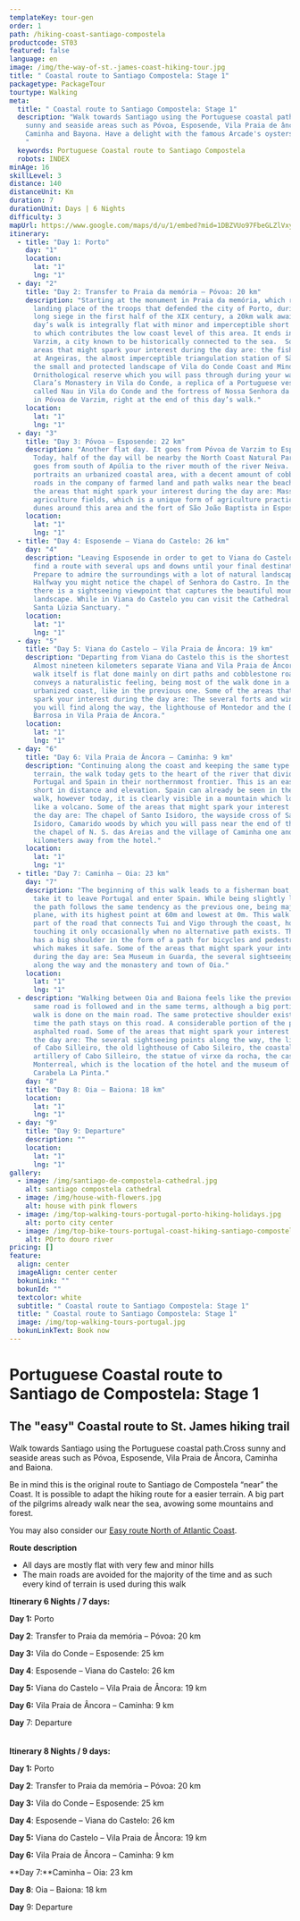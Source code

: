 ```yaml
---
templateKey: tour-gen
order: 1
path: /hiking-coast-santiago-compostela
productcode: ST03
featured: false
language: en
image: /img/the-way-of-st.-james-coast-hiking-tour.jpg
title: " Coastal route to Santiago Compostela: Stage 1"
packagetype: PackageTour
tourtype: Walking
meta:
  title: " Coastal route to Santiago Compostela: Stage 1"
  description: "Walk towards Santiago using the Portuguese coastal path. Cross
    sunny and seaside areas such as Póvoa, Esposende, Vila Praia de âncora,
    Caminha and Bayona. Have a delight with the famous Arcade's oysters in VIgo.
    "
  keywords: Portuguese Coastal route to Santiago Compostela
  robots: INDEX
minAge: 16
skillLevel: 3
distance: 140
distanceUnit: Km
duration: 7
durationUnit: Days | 6 Nights
difficulty: 3
mapUrl: https://www.google.com/maps/d/u/1/embed?mid=1DBZVUo97FbeGLZlVxyTy07k_2RzWHVgo
itinerary:
  - title: "Day 1: Porto"
    day: "1"
    location:
      lat: "1"
      lng: "1"
  - day: "2"
    title: "Day 2: Transfer to Praia da memória – Póvoa: 20 km"
    description: "Starting at the monument in Praia da memória, which represents the
      landing place of the troops that defended the city of Porto, during its
      long siege in the first half of the XIX century, a 20km walk awaits. This
      day’s walk is integrally flat with minor and imperceptible short climbs,
      to which contributes the low coast level of this area. It ends in Póvoa de
      Varzim, a city known to be historically connected to the sea.  Some of the
      areas that might spark your interest during the day are: the fish market
      at Angeiras, the almost imperceptible triangulation station of São Paio,
      the small and protected landscape of Vila do Conde Coast and Mindelo
      Ornithological reserve which you will pass through during your walk, Santa
      Clara’s Monastery in Vila do Conde, a replica of a Portuguese vessel
      called Nau in Vila do Conde and the fortress of Nossa Senhora da Conceição
      in Póvoa de Varzim, right at the end of this day’s walk."
    location:
      lat: "1"
      lng: "1"
  - day: "3"
    title: "Day 3: Póvoa – Esposende: 22 km"
    description: "Another flat day. It goes from Póvoa de Varzim to Esposende.
      Today, half of the day will be nearby the North Coast Natural Park, which
      goes from south of Apúlia to the river mouth of the river Neiva. This walk
      portraits an urbanized coastal area, with a decent amount of cobblestone
      roads in the company of farmed land and path walks near the beach. Some of
      the areas that might spark your interest during the day are: Masseira
      agriculture fields, which is a unique form of agriculture practiced in the
      dunes around this area and the fort of São João Baptista in Esposende."
    location:
      lat: "1"
      lng: "1"
  - title: "Day 4: Esposende – Viana do Castelo: 26 km"
    day: "4"
    description: "Leaving Esposende in order to get to Viana do Castelo, you will
      find a route with several ups and downs until your final destination.
      Prepare to admire the surroundings with a lot of natural landscape.
      Halfway you might notice the chapel of Senhora do Castro. In the same area
      there is a sightseeing viewpoint that captures the beautiful mountainous
      landscape. While in Viana do Castelo you can visit the Cathedral and the
      Santa Lúzia Sanctuary. "
    location:
      lat: "1"
      lng: "1"
  - day: "5"
    title: "Day 5: Viana do Castelo – Vila Praia de Âncora: 19 km"
    description: "Departing from Viana do Castelo this is the shortest walk so far.
      Almost nineteen kilometers separate Viana and Vila Praia de Âncora. The
      walk itself is flat done mainly on dirt paths and cobblestone roads. It
      conveys a naturalistic feeling, being most of the walk done in a not so
      urbanized coast, like in the previous one. Some of the areas that might
      spark your interest during the day are: The several forts and windmills
      you will find along the way, the lighthouse of Montedor and the Dolmen of
      Barrosa in Vila Praia de Âncora."
    location:
      lat: "1"
      lng: "1"
  - day: "6"
    title: "Day 6: Vila Praia de Âncora – Caminha: 9 km"
    description: "Continuing along the coast and keeping the same type of low land
      terrain, the walk today gets to the heart of the river that divides
      Portugal and Spain in their northernmost frontier. This is an easy walk,
      short in distance and elevation. Spain can already be seen in the previous
      walk, however today, it is clearly visible in a mountain which looks most
      like a volcano. Some of the areas that might spark your interest during
      the day are: The chapel of Santo Isidoro, the wayside cross of Santo
      Isidoro, Camarido woods by which you will pass near the end of this walk,
      the chapel of N. S. das Areias and the village of Caminha one and a half
      kilometers away from the hotel."
    location:
      lat: "1"
      lng: "1"
  - title: "Day 7: Caminha – Oia: 23 km"
    day: "7"
    description: "The beginning of this walk leads to a fisherman boat, which will
      take it to leave Portugal and enter Spain. While being slightly less flat,
      the path follows the same tendency as the previous one, being majorly
      plane, with its highest point at 60m and lowest at 0m. This walk follows
      part of the road that connects Tui and Vigo through the coast, however
      touching it only occasionally when no alternative path exists. This road
      has a big shoulder in the form of a path for bicycles and pedestrians,
      which makes it safe. Some of the areas that might spark your interest
      during the day are: Sea Museum in Guarda, the several sightseeing points
      along the way and the monastery and town of Oia."
    location:
      lat: "1"
      lng: "1"
  - description: "Walking between Oia and Baiona feels like the previous walk. The
      same road is followed and in the same terms, although a big portion of the
      walk is done on the main road. The same protective shoulder exists every
      time the path stays on this road. A considerable portion of the path is
      asphalted road. Some of the areas that might spark your interest during
      the day are: The several sightseeing points along the way, the lighthouse
      of Cabo Silleiro, the old lighthouse of Cabo Sileiro, the coastal
      artillery of Cabo Silleiro, the statue of virxe da rocha, the castle of
      Monterreal, which is the location of the hotel and the museum of the
      Carabela La Pinta."
    day: "8"
    title: "Day 8: Oia – Baiona: 18 km"
    location:
      lat: "1"
      lng: "1"
  - day: "9"
    title: "Day 9: Departure"
    description: ""
    location:
      lat: "1"
      lng: "1"
gallery:
  - image: /img/santiago-de-compostela-cathedral.jpg
    alt: santiago compostela cathedral
  - image: /img/house-with-flowers.jpg
    alt: house with pink flowers
  - image: /img/top-walking-tours-portugal-porto-hiking-holidays.jpg
    alt: porto city center
  - image: /img/top-bike-tours-portugal-coast-hiking-santiago-compostela.jpg
    alt: POrto douro river
pricing: []
feature:
  align: center
  imageAlign: center center
  bokunLink: ""
  bokunId: ""
  textcolor: white
  subtitle: " Coastal route to Santiago Compostela: Stage 1"
  title: " Coastal route to Santiago Compostela: Stage 1"
  image: /img/top-walking-tours-portugal.jpg
  bokunLinkText: Book now
---
```

# Portuguese Coastal route to Santiago de Compostela: Stage 1

## The "easy" Coastal route to St. James hiking trail

Walk towards Santiago using the Portuguese coastal path.Cross sunny and seaside areas such as Póvoa, Esposende, Vila Praia de Âncora, Caminha and Baiona.

Be in mind this is the original route to Santiago de Compostela “near” the Coast. It is possible to adapt the hiking route for a easier terrain. A big part of the pilgrims already walk near the sea, avowing some mountains and forest.

You may also consider our [Easy route North of Atlantic Coast](https://topwalkingtoursportugal.com/hiking-atlantic-coast-porto).

**Route description**

* All days are mostly flat with very few and minor hills
* The main roads are avoided for the majority of the time and as such every kind of terrain is used during this walk



**Itinerary 6 Nights / 7 days:**

**Day 1:** Porto

**Day 2**: Transfer to Praia da memória – Póvoa: 20 km

**Day 3:** Vila do Conde – Esposende: 25 km

**Day 4**: Esposende – Viana do Castelo: 26 km

**Day 5:** Viana do Castelo – Vila Praia de Âncora: 19 km

**Day 6:** Vila Praia de Âncora – Caminha: 9 km

**Day** 7: Departure
\
\
\
**Itinerary 8 Nights / 9 days:**

**Day 1:** Porto

**Day 2**: Transfer to Praia da memória – Póvoa: 20 km

**Day 3:** Vila do Conde – Esposende: 25 km

**Day 4**: Esposende – Viana do Castelo: 26 km

**Day 5:** Viana do Castelo – Vila Praia de Âncora: 19 km

**Day 6:** Vila Praia de Âncora – Caminha: 9 km

**Day 7:**Caminha – Oia: 23 km

**Day 8**: Oia – Baiona: 18 km

**Day** 9: Departure